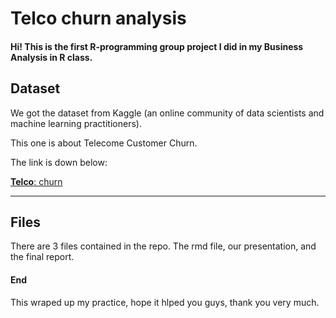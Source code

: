 # Telco churn analysis

#### Hi! This is the first R-programming group project I did in my Business Analysis in R class. 

## Dataset
We got the dataset from Kaggle (an online community of data scientists and machine learning practitioners). 

This one is about Telecome Customer Churn. 

The link is down below:

[**Telco**: churn](https://www.kaggle.com/blastchar/telco-customer-churn "Telco Customer Churn")


---

## Files

There are 3 files contained in the repo. The rmd file, our presentation, and the final report.



#### End

This wraped up my practice, hope it hlped you guys, thank you very much.
